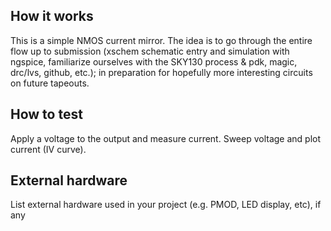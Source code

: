 <!---

This file is used to generate your project datasheet. Please fill in the information below and delete any unused
sections.

You can also include images in this folder and reference them in the markdown. Each image must be less than
512 kb in size, and the combined size of all images must be less than 1 MB.
-->

## How it works

This is a simple NMOS current mirror. The idea is to go through the entire flow up to submission (xschem schematic entry and simulation with ngspice, familiarize ourselves with the SKY130 process & pdk, magic, drc/lvs, github, etc.); in preparation for hopefully more interesting circuits on future tapeouts.

## How to test

Apply a voltage to the output and measure current. Sweep voltage and plot current (IV curve).

## External hardware

List external hardware used in your project (e.g. PMOD, LED display, etc), if any
